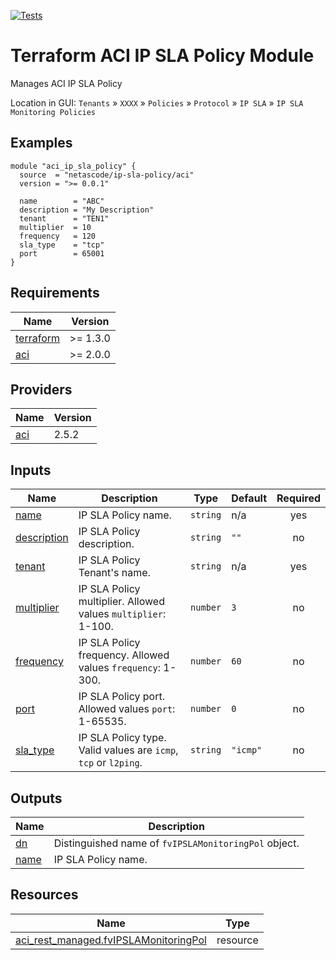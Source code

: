 <!-- BEGIN_TF_DOCS -->
[![Tests](https://github.com/netascode/terraform-aci-ip-sla-policy/actions/workflows/test.yml/badge.svg)](https://github.com/netascode/terraform-aci-scaffolding/actions/workflows/test.yml)

# Terraform ACI IP SLA Policy Module

Manages ACI IP SLA Policy

Location in GUI:
`Tenants` » `XXXX` » `Policies` » `Protocol` » `IP SLA` » `IP SLA Monitoring Policies`

## Examples

```hcl
module "aci_ip_sla_policy" {
  source  = "netascode/ip-sla-policy/aci"
  version = ">= 0.0.1"

  name        = "ABC"
  description = "My Description"
  tenant      = "TEN1"
  multiplier  = 10
  frequency   = 120
  sla_type    = "tcp"
  port        = 65001
}
```

## Requirements

| Name | Version |
|------|---------|
| <a name="requirement_terraform"></a> [terraform](#requirement\_terraform) | >= 1.3.0 |
| <a name="requirement_aci"></a> [aci](#requirement\_aci) | >= 2.0.0 |

## Providers

| Name | Version |
|------|---------|
| <a name="provider_aci"></a> [aci](#provider\_aci) | 2.5.2 |

## Inputs

| Name | Description | Type | Default | Required |
|------|-------------|------|---------|:--------:|
| <a name="input_name"></a> [name](#input\_name) | IP SLA Policy name. | `string` | n/a | yes |
| <a name="input_description"></a> [description](#input\_description) | IP SLA Policy description. | `string` | `""` | no |
| <a name="input_tenant"></a> [tenant](#input\_tenant) | IP SLA Policy Tenant's name. | `string` | n/a | yes |
| <a name="input_multiplier"></a> [multiplier](#input\_multiplier) | IP SLA Policy multiplier. Allowed values `multiplier`: 1-100. | `number` | `3` | no |
| <a name="input_frequency"></a> [frequency](#input\_frequency) | IP SLA Policy frequency. Allowed values `frequency`: 1-300. | `number` | `60` | no |
| <a name="input_port"></a> [port](#input\_port) | IP SLA Policy port. Allowed values `port`: 1-65535. | `number` | `0` | no |
| <a name="input_sla_type"></a> [sla\_type](#input\_sla\_type) | IP SLA Policy type. Valid values are `icmp`, `tcp` or `l2ping`. | `string` | `"icmp"` | no |

## Outputs

| Name | Description |
|------|-------------|
| <a name="output_dn"></a> [dn](#output\_dn) | Distinguished name of `fvIPSLAMonitoringPol` object. |
| <a name="output_name"></a> [name](#output\_name) | IP SLA Policy name. |

## Resources

| Name | Type |
|------|------|
| [aci_rest_managed.fvIPSLAMonitoringPol](https://registry.terraform.io/providers/CiscoDevNet/aci/latest/docs/resources/rest_managed) | resource |
<!-- END_TF_DOCS -->